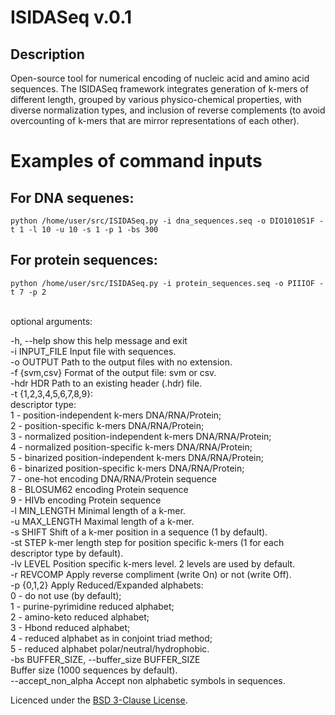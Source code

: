 # ISIDASeq v.0.1

## Description
Open-source tool for numerical encoding of nucleic acid and amino acid sequences. The ISIDASeq framework integrates generation of k-mers of different length, grouped by various physico-chemical properties, with diverse normalization types, and inclusion of reverse complements (to avoid overcounting of k-mers that are mirror representations of each other).

# Examples of command inputs
## For DNA sequenes:

```
python /home/user/src/ISIDASeq.py -i dna_sequences.seq -o DIO1010S1F -t 1 -l 10 -u 10 -s 1 -p 1 -bs 300

```

## For protein sequences:
```
python /home/user/src/ISIDASeq.py -i protein_sequences.seq -o PIIIOF -t 7 -p 2

```
 <br />
optional arguments: <br />

  -h, --help            show this help message and exit <br />
  -i INPUT_FILE         Input file with sequences. <br />
  -o OUTPUT             Path to the output files with no extension. <br />
  -f {svm,csv}          Format of the output file: svm or csv. <br />
  -hdr HDR              Path to an existing header (.hdr) file. <br />
  -t {1,2,3,4,5,6,7,8,9}: <br />
                         descriptor type: <br />
                          1 - position-independent k-mers DNA/RNA/Protein; <br />
                          2 - position-specific k-mers DNA/RNA/Protein; <br />
                          3 - normalized position-independent k-mers DNA/RNA/Protein; <br />
                          4 - normalized position-specific k-mers DNA/RNA/Protein; <br />
                          5 - binarized position-independent k-mers DNA/RNA/Protein; <br />
                          6 - binarized position-specific k-mers DNA/RNA/Protein; <br />
                          7 - one-hot encoding DNA/RNA/Protein sequence <br />
                          8 - BLOSUM62 encoding Protein sequence <br />
                          9 - HIVb encoding Protein sequence <br />
  -l MIN_LENGTH         Minimal length of a k-mer. <br />
  -u MAX_LENGTH         Maximal length of a k-mer. <br />
  -s SHIFT              Shift of a k-mer position in a sequence (1 by default). <br />
  -st STEP              k-mer length step for position specific k-mers (1 for each descriptor type by default). <br />
  -lv LEVEL             Position specific k-mers level. 2 levels are used by default. <br />
  -r REVCOMP            Apply reverse compliment (write On) or not (write Off). <br />
  -p {0,1,2}            Apply Reduced/Expanded alphabets: <br />
                          0 - do not use (by default); <br />
                          1 - purine-pyrimidine reduced alphabet; <br />
                          2 - amino-keto reduced alphabet; <br />
                          3 - Hbond reduced alphabet; <br />
                          4 - reduced alphabet as in conjoint triad method; <br />
                          5 - reduced alphabet polar/neutral/hydrophobic. <br />
  -bs BUFFER_SIZE, --buffer_size BUFFER_SIZE <br />
                        Buffer size (1000 sequences by default). <br />
  --accept_non_alpha    Accept non alphabetic symbols in sequences. <br />

Licenced under the [BSD 3-Clause License](LICENSE).
